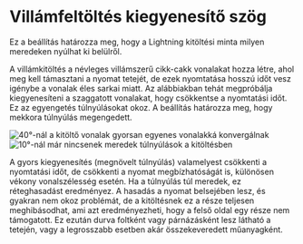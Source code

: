 # Villámfeltöltés kiegyenesítő szög

Ez a beállítás határozza meg, hogy a Lightning kitöltési minta milyen meredeken nyúlhat ki belülről.

A villámkitöltés a névleges villámszerű cikk-cakk vonalakat hozza létre, ahol meg kell támasztani a nyomat tetejét, de ezek nyomtatása hosszú időt vesz igénybe a vonalak éles sarkai miatt. Az alábbiakban tehát megpróbálja kiegyenesíteni a szaggatott vonalakat, hogy csökkentse a nyomtatási időt. Ez az egyengetés túlnyúlásokat okoz. A beállítás határozza meg, hogy mekkora túlnyúlás megengedett.

<!--screenshot {
"image_path": "lightning_infill_straightening_angle_40.png",
"models": [
    {
        "script": "cylinder.scad",
        "transformation": ["scaleZ(0.5)"]
    }
],
"camera_position": [36, 44, 19],
"settings": {
    "infill_pattern": "lightning",
    "wall_line_count": 0,
    "top_layers": 0,
    "lightning_infill_support_angle": 40,
    "lightning_infill_prune_angle": 10,
    "lightning_infill_straightening_angle": 40
},
"colours": 32
}-->

<!--screenshot {
"image_path": "lightning_infill_straightening_angle_10.png",
"models": [
    {
        "script": "cylinder.scad",
        "transformation": ["scaleZ(0.5)"]
    }
],
"camera_position": [36, 44, 19],
"settings": {
    "infill_pattern": "lightning",
    "wall_line_count": 0,
    "top_layers": 0,
    "lightning_infill_support_angle": 40,
    "lightning_infill_prune_angle": 10,
    "lightning_infill_straightening_angle": 10
},
"colours": 32
}-->

![40°-nál a kitöltő vonalak gyorsan egyenes vonalakká konvergálnak](../images/lightning_infill_straightening_angle_40.png)![10°-nál már nincsenek meredek túlnyúlások a kitöltésben](../images/lightning_infill_straightening_angle_10.png)

A gyors kiegyenesítés (megnövelt túlnyúlás) valamelyest csökkenti a nyomtatási időt, de csökkenti a nyomat megbízhatóságát is, különösen vékony vonalszélesség esetén. Ha a túlnyúlás túl meredek, ez réteghasadást eredményez. A hasadás a nyomat belsejében lesz, és gyakran nem okoz problémát, de a kitöltésnek ez a része teljesen meghibásodhat, ami azt eredményezheti, hogy a felső oldal egy része nem támogatott. Ez ezután durva foltként vagy párnázásként lesz látható a tetején, vagy a legrosszabb esetben akár összekeveredett műanyagként.
